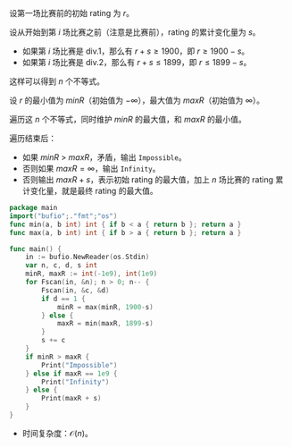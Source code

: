 设第一场比赛前的初始 rating 为 $r$。

设从开始到第 $i$ 场比赛之前（注意是比赛前），rating 的累计变化量为 $s$。

- 如果第 $i$ 场比赛是 div.1，那么有 $r+s \ge 1900$，即 $r \ge 1900-s$。
- 如果第 $i$ 场比赛是 div.2，那么有 $r+s \le 1899$，即 $r \le 1899-s$。

这样可以得到 $n$ 个不等式。

设 $r$ 的最小值为 $\textit{minR}$（初始值为 $-\infty$），最大值为 $\textit{maxR}$（初始值为 $\infty$）。

遍历这 $n$ 个不等式，同时维护 $\textit{minR}$ 的最大值，和 $\textit{maxR}$ 的最小值。

遍历结束后：

- 如果 $\textit{minR}$ > $\textit{maxR}$，矛盾，输出 $\texttt{Impossible}$。
- 否则如果 $\textit{maxR}=\infty$，输出 $\texttt{Infinity}$。
- 否则输出 $\textit{maxR}+s$，表示初始 rating 的最大值，加上 $n$ 场比赛的 rating 累计变化量，就是最终 rating 的最大值。

```go
package main
import("bufio";."fmt";"os")
func min(a, b int) int { if b < a { return b }; return a }
func max(a, b int) int { if b > a { return b }; return a }

func main() {
	in := bufio.NewReader(os.Stdin)
	var n, c, d, s int
	minR, maxR := int(-1e9), int(1e9)
	for Fscan(in, &n); n > 0; n-- {
		Fscan(in, &c, &d)
		if d == 1 {
			minR = max(minR, 1900-s)
		} else {
			maxR = min(maxR, 1899-s)
		}
		s += c
	}
	if minR > maxR {
		Print("Impossible")
	} else if maxR == 1e9 {
		Print("Infinity")
	} else {
		Print(maxR + s)
	}
}
```

- 时间复杂度：$\mathcal{O}(n)$。
